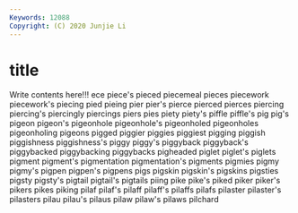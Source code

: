 ```yaml
---
Keywords: 12088
Copyright: (C) 2020 Junjie Li
---
```


# title

Write contents here!!!
ece 
piece's 
pieced 
piecemeal
pieces 
piecework 
piecework's 
piecing 
pied 
pieing 
pier 
pier's 
pierce 
pierced
pierces 
piercing 
piercing's 
piercingly 
piercings 
piers 
pies 
piety 
piety's 
piffle
piffle's 
pig 
pig's 
pigeon 
pigeon's 
pigeonhole 
pigeonhole's 
pigeonholed 
pigeonholes 
pigeonholing
pigeons 
pigged 
piggier 
piggies 
piggiest 
pigging 
piggish 
piggishness 
piggishness's 
piggy
piggy's 
piggyback 
piggyback's 
piggybacked 
piggybacking 
piggybacks 
pigheaded 
piglet 
piglet's 
piglets
pigment 
pigment's 
pigmentation 
pigmentation's 
pigments 
pigmies 
pigmy 
pigmy's 
pigpen 
pigpen's
pigpens 
pigs 
pigskin 
pigskin's 
pigskins 
pigsties 
pigsty 
pigsty's 
pigtail 
pigtail's
pigtails 
piing 
pike 
pike's 
piked 
piker 
piker's 
pikers 
pikes 
piking
pilaf 
pilaf's 
pilaff 
pilaff's 
pilaffs 
pilafs 
pilaster 
pilaster's 
pilasters 
pilau
pilau's 
pilaus 
pilaw 
pilaw's 
pilaws 
pilchard 
